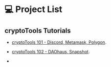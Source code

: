 # 💻 Project List

## cryptoTools Tutorials

- [cryptoTools 101 - Discord, Metamask, Polygon](https://github.com/ChrisJAdamek/cryptoTools).
 
- [cryptoTools 102 - DAOhaus, Snapshot](https://github.com/ChrisJAdamek/cryptoTools/blob/main/ATTACKME.md).
- 
